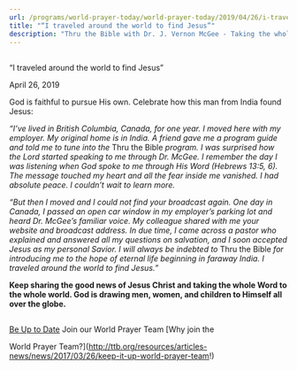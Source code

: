 ```yaml
---
url: /programs/world-prayer-today/world-prayer-today/2019/04/26/i-traveled-around-the-world-to-find-jesus
title: "“I traveled around the world to find Jesus”"
description: "Thru the Bible with Dr. J. Vernon McGee - Taking the whole Word to the whole world"
---
```







## 
 “I traveled around the world to find Jesus”


April 26, 2019




God is faithful to pursue His own. Celebrate how this man from India found Jesus: 


*“I’ve lived in British Columbia, Canada, for one year. I moved here with my employer. My original home is in India. A friend gave me a program guide and told me to tune into the* Thru the Bible *program. I was surprised how the Lord started speaking to me through Dr. McGee. I remember the day I was listening when God spoke to me through His Word (Hebrews 13:5, 6). The message touched my heart and all the fear inside me vanished. I had absolute peace. I couldn’t wait to learn more.* 


*“But then I moved and I could not find your broadcast again. One day in Canada, I passed an open car window in my employer’s parking lot and heard Dr. McGee’s familiar voice. My colleague shared with me your website and broadcast address. In due time, I came across a pastor who explained and answered all my questions on salvation, and I soon accepted Jesus as my personal Savior. I will always be indebted to* Thru the Bible *for introducing me to the hope of eternal life beginning in faraway India. I traveled around the world to find Jesus.”*


**Keep sharing the good news of Jesus Christ and taking the whole Word to the whole world. God is drawing men, women, and children to Himself all over the globe.** 







## 




[Be Up to Date](http://feeds.feedburner.com/WorldPrayerToday "World Prayer Today RSS Feed")
Join our World Prayer Team
[Why join the  

World Prayer Team?](http://ttb.org/resources/articles-news/news/2017/03/26/keep-it-up-world-prayer-team!)




